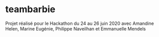 # teambarbie
Projet réalisé pour le Hackathon du 24 au 26 juin 2020 avec Amandine Helen, Marine Eugénie, Philippe Naveilhan et Emmanuelle Mendels
